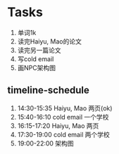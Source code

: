 # Tasks
1. 单词1k
2. 读完Haiyu, Mao的论文
3. 读完另一篇论文
4. 写cold email
5. 画NPC架构图

## timeline-schedule
1. 14:30-15:35 Haiyu, Mao 两页(ok)
2. 15:40-16:10 cold email 一个学校
3. 16:15-17:20 Haiyu, Mao 两页
4. 17:30-19:00 cold email 两个学校
5. 19:00-22:00 架构图

